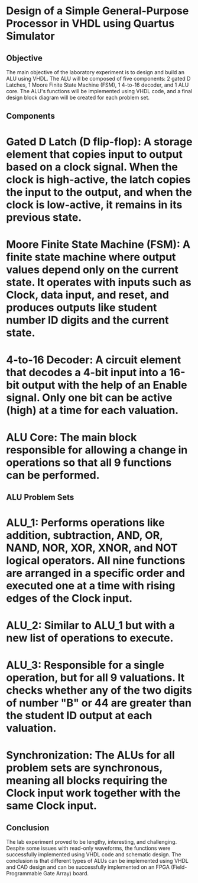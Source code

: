 # Design of a Simple General-Purpose Processor in VHDL using Quartus Simulator

## Objective
The main objective of the laboratory experiment is to design and build an ALU using VHDL. The ALU will be composed of five components: 2 gated D Latches, 1 Moore Finite State Machine (FSM), 1 4-to-16 decoder, and 1 ALU core. The ALU's functions will be implemented using VHDL code, and a final design block diagram will be created for each problem set.

## Components
# Gated D Latch (D flip-flop): A storage element that copies input to output based on a clock signal. When the clock is high-active, the latch copies the input to the output, and when the clock is low-active, it remains in its previous state.
# Moore Finite State Machine (FSM): A finite state machine where output values depend only on the current state. It operates with inputs such as Clock, data input, and reset, and produces outputs like student number ID digits and the current state.
# 4-to-16 Decoder: A circuit element that decodes a 4-bit input into a 16-bit output with the help of an Enable signal. Only one bit can be active (high) at a time for each valuation.
# ALU Core: The main block responsible for allowing a change in operations so that all 9 functions can be performed.

## ALU Problem Sets
# ALU_1: Performs operations like addition, subtraction, AND, OR, NAND, NOR, XOR, XNOR, and NOT logical operators. All nine functions are arranged in a specific order and executed one at a time with rising edges of the Clock input.
# ALU_2: Similar to ALU_1 but with a new list of operations to execute.
# ALU_3: Responsible for a single operation, but for all 9 valuations. It checks whether any of the two digits of number "B" or 44 are greater than the student ID output at each valuation.
# Synchronization: The ALUs for all problem sets are synchronous, meaning all blocks requiring the Clock input work together with the same Clock input.

## Conclusion
The lab experiment proved to be lengthy, interesting, and challenging. Despite some issues with read-only waveforms, the functions were successfully implemented using VHDL code and schematic design. The conclusion is that different types of ALUs can be implemented using VHDL and CAD design and can be successfully implemented on an FPGA (Field-Programmable Gate Array) board.
